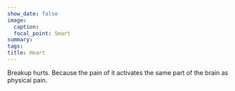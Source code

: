 ```yaml
---
show_date: false
image:
  caption: 
  focal_point: Smart
summary: 
tags:
title: Heart
---
```


Breakup hurts. Because the pain of it activates the same part of the brain as physical pain.

